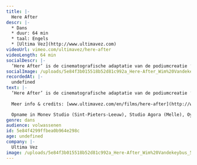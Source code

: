 ```yaml
---
title: |-
  Here After
descr: |-
  * Dans
  * duur: 64 min
  * taal: Engels
  * [Ultima Vez](http://www.ultimavez.com)
videoUrl: vimeo.com/ultimavez/here-after
videoLength: 64 min
socialDescr: |-
  ‘Here After’ is de cinematografische adaptatie van de podiumcreatie ‘Puur’ (2005). In gedanste scènes zien we de personages hun herinneringen herbeleven in het hiernamaals ; alsof hun gevoelens en trauma’s behouden werden in het geheugen van het lichaam. 
socialImage: /uploads/5e84f3b015518b52d81c992a_Here-After_Wim%20Vandekeybus_5a9_photo%20Jean-Pierre%20Stoop.jpg
recordedAt: |-
  undefined
text: |-
  ‘Here After’ is de cinematografische adaptatie van de podiumcreatie ‘Puur’ (2005). In gedanste scènes zien we de personages hun herinneringen herbeleven in het hiernamaals ; alsof hun gevoelens en trauma’s behouden werden in het geheugen van het lichaam. Met de snijdende muziektonen van Fausto Romitelli en de lyrische muziek van David Eugene Edwards/Woven Hand.
  
  Meer info & credits: [www.ultimavez.com/en/films/here-after](http://www.ultimavez.com/en/films/here-after)

  Opname in Monev Studio (Sint-Pieters-Leeuw), Studio Agora (Melle), Oye-Plage, Metro Louiza (Brussels), Tour & Taxis (Brussels), Terrils de Sainte-Henriette (Morlanwelz)
genre: dans
audience: volwassenen
id: 5e84f4299ffbea0b964e298c
age: undefined
company: |-
  Ultima Vez
image: /uploads/5e84f3b015518b52d81c992a_Here-After_Wim%20Vandekeybus_5a9_photo%20Jean-Pierre%20Stoop.jpg
---
```

